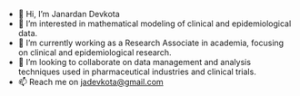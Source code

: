 - 👋 Hi, I’m Janardan Devkota
- 👀 I’m interested in mathematical modeling of clinical and epidemiological data.
- 🌱 I’m currently working as a Research Associate in academia, focusing on clinical and epidemiological research.
- 💞️ I’m looking to collaborate on data management and analysis techniques used in pharmaceutical industries and clinical trials.
- 📫 Reach me on jadevkota@gmail.com

<!---
Jadevkota/Jadevkota is a ✨ special ✨ repository because its `README.md` (this file) appears on your GitHub profile.
You can click the Preview link to take a look at your changes.
--->
